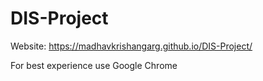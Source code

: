 # DIS-Project
Website: https://madhavkrishangarg.github.io/DIS-Project/

For best experience use Google Chrome
